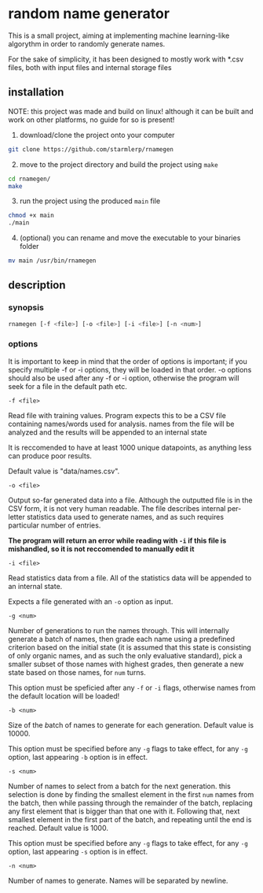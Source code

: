 # random name generator

This is a small project, aiming at implementing machine learning-like algorythm
in order to randomly generate names.

For the sake of simplicity, it has been designed to mostly work with \*.csv files, both with input files and internal storage files

## installation

NOTE: this project was made and build on linux! although it can be built and
work on other platforms, no guide for so is present!

1. download/clone the project onto your computer

```bash
git clone https://github.com/starmlerp/rnamegen
```

2. move to the project directory and build the project using `make`

```bash
cd rnamegen/
make
```

3. run the project using the produced `main` file

```bash
chmod +x main
./main
```

4. (optional) you can rename and move the executable to your binaries folder

```bash
mv main /usr/bin/rnamegen
```

## description

### synopsis

```bash
rnamegen [-f <file>] [-o <file>] [-i <file>] [-n <num>]
```

### options

It is important to keep in mind that the order of options is important; if you specify multiple -f or -i options, they will be loaded in that order. -o options should also be used after any -f or -i option, otherwise the program will seek for a file in the default path etc.

`-f <file>`

Read file with training values. Program expects this to be a CSV file containing names/words used for analysis.
names from the file will be analyzed and the results will be appended to an internal state

It is reccomended to have at least 1000 unique datapoints, as anything less can produce poor results.

Default value is "data/names.csv".

`-o <file>`
      
Output so-far generated data into a file.
Although the outputted file is in the CSV form, it is not very human readable. The file describes internal per-letter statistics data used to generate names, and as such requires particular number of entries.

**The program will return an error while reading with `-i` if this file is mishandled, so it is not reccomended to manually edit it**

`-i <file>`
      
Read statistics data from a file.
All of the statistics data will be appended to an internal state.

Expects a file generated with an `-o` option as input.

`-g <num>`

Number of generations to run the names through.
This will internally generate a batch of names, then grade each name using a predefined criterion based on the initial state (it is assumed that this state is consisting of only organic names, and as such the only evaluative standard), pick a smaller subset of those names with highest grades, then generate a new state based on those names, for `num` turns.

This option must be speficied after any `-f` or `-i` flags, otherwise names from the default location will be loaded!

`-b <num>`

Size of the *b*atch of names to generate for each generation.
Default value is 10000.

This option must be specified before any `-g` flags to take effect, for any `-g` option, last appearing `-b` option is in effect.

`-s <num>`

Number of names to *s*elect from a batch for the next generation. this selection is done by finding the smallest element in the first `num` names from the batch, then while passing through the remainder of the batch, replacing any first element that is bigger than that one with it. Following that, next smallest element in the first part of the batch, and repeating until the end is reached.
Default value is 1000.

This option must be specified before any `-g` flags to take effect, for any `-g` option, last appearing `-s` option is in effect.

`-n <num>`

Number of names to generate. Names will be separated by newline.
